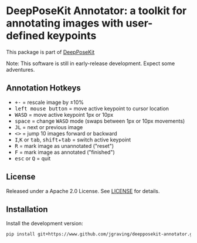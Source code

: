 DeepPoseKit Annotator: a toolkit for annotating images with user-defined keypoints
============
This package is part of [DeepPoseKit](https://github.com/jgraving/deepposekit)

Note: This software is still in early-release development. Expect some adventures.

Annotation Hotkeys
------------
* <kbd>+</kbd><kbd>-</kbd> = rescale image by ±10%
* <kbd>left mouse button</kbd> = move active keypoint to cursor location
* <kbd>W</kbd><kbd>A</kbd><kbd>S</kbd><kbd>D</kbd> = move active keypoint 1px or 10px
* <kbd>space</kbd> = change <kbd>W</kbd><kbd>A</kbd><kbd>S</kbd><kbd>D</kbd> mode (swaps between 1px or 10px movements)
* <kbd>J</kbd><kbd>L</kbd> = next or previous image
* <kbd><</kbd><kbd>></kbd> = jump 10 images forward or backward
* <kbd>I</kbd>,<kbd>K</kbd> or <kbd>tab</kbd>, <kbd>shift</kbd>+<kbd>tab</kbd> = switch active keypoint
* <kbd>R</kbd> = mark image as unannotated ("reset")
* <kbd>F</kbd> = mark image as annotated ("finished")
* <kbd>esc</kbd> or <kbd>Q</kbd> = quit

License
------------
Released under a Apache 2.0 License. See [LICENSE](https://github.com/jgraving/deepposekit-annotator/blob/master/LICENSE.md) for details.

Installation
------------

Install the development version:
```bash
pip install git+https://www.github.com/jgraving/deepposekit-annotator.git
```

